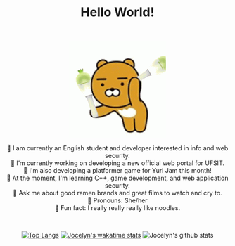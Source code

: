 <h1 align="center">Hello World!</h1>
<br/>

<p align = "center">
<img src="https://github.com/Noodulz/Noodulz/blob/master/moomoolightstick.gif" align = "center">
</p>
            
<p align = "center">
  🍜 I am currently an English student and developer interested in info and web security. <br/>
  🍜 I’m currently working on developing a new official web portal for UFSIT. <br/>
  🍜 I'm also developing a platformer game for Yuri Jam this month! <br/>
  🍜 At the moment, I'm learning C++, game development, and web application security. <br/>
  🍜 Ask me about good ramen brands and great films to watch and cry to. <br/>
  🍜 Pronouns: She/her <br/>
  🍜 Fun fact: I really really really like noodles. <br/>
</p>
<br/>
<div align="center">



[![Top Langs](https://github-readme-stats.vercel.app/api/top-langs/?username=Noodulz&layout=compact)](https://github.com/anuraghazra/github-readme-stats)
[![Jocelyn's wakatime stats](https://github-readme-stats.vercel.app/api/wakatime?username=Noodulz)](https://github.com/anuraghazra/github-readme-stats)
![Jocelyn's github stats](https://github-readme-stats.vercel.app/api/?username=Noodulz&show_icons=true&title_color=1F75C8&icon_color=2AA410&text_color=043667&bg_color=ffffff) 

</div>
